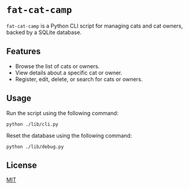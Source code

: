 # `fat-cat-camp`

`fat-cat-camp` is a Python CLI script for managing cats and cat owners, backed by a SQLite database.

## Features
- Browse the list of cats or owners.
- View details about a specific cat or owner.
- Register, edit, delete, or search for cats or owners.

## Usage
Run the script using the following command:
```
python ./lib/cli.py
```
Reset the database using the following command:
```
python ./lib/debug.py
```

## License

[MIT](https://choosealicense.com/licenses/mit/)